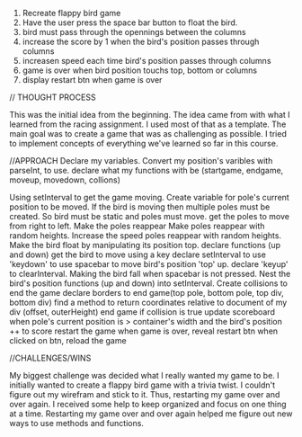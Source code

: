 1. Recreate flappy bird game
2. Have the user press the space bar button to float the bird.
3. bird must pass through the opennings between the columns
4. increase the score by 1 when the bird's position passes through columns
5. increasen speed each time bird's position passes through columns
6. game is over when bird position touchs top, bottom or columns
7. display restart btn when game is over


// THOUGHT PROCESS

This was the initial idea from the beginning. The idea came from with what I learned from the racing assignment. I used most of that as a template. The main goal was to create a game that was as challenging as possible. I tried to implement concepts of everything we've learned so far in this course. 


//APPROACH
Declare my variables.
Convert my position's varibles with parseInt, to use.
declare what my functions with be (startgame, endgame, moveup, movedown, collions)

Using setInterval to get the game moving.
	Create variable for pole's current position to be moved.
	If the bird is moving then multiple poles must be created. So bird must be static and poles must move.
	get the poles to move from right to left. 
	Make the poles reappear 
	Make poles reappear with random heights.
	Increase the speed poles reappear with random heights.
Make the bird float by manipulating its position top.
	declare functions (up and down)
	get the bird to move using a key
	declare setInterval to use 'keydown' to use spacebar to move bird's position 'top' up.
	declare 'keyup' to clearInterval. Making the bird fall when spacebar is not pressed.
	Nest the bird's position functions (up and down) into setInterval.
Create collisions to end the game
	declare borders to end game(top pole, bottom pole, top div, bottom div)
	find a method to return coordinates relative to document of my div (offset, outerHeight)
	end game if collision is true
update scoreboard
	when pole's current position is > container's width and the bird's position ++ to score
restart the game
	when game is over, reveal restart btn
	when clicked on btn, reload the game


//CHALLENGES/WINS

My biggest challenge was decided what I really wanted my game to be. I initially wanted to create a flappy bird game with a trivia twist. I couldn't figure out my wirefram and stick to it. Thus, restarting my game over and over again. I received some help to keep organized and focus on one thing at a time. Restarting my game over and over again helped me figure out new ways to use methods and functions. 





